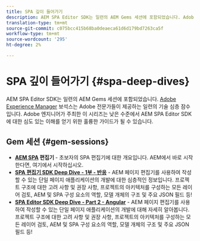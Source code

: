 ```yaml
---
title: SPA 깊이 들어가기
description: AEM SPA Editor SDK는 일련의 AEM Gems 세션에 포함되었습니다. Adobe 엔지니어가 주최한 이 시리즈는 Adobe 엔지니어가 주최한 낮은 수준에서 AEM SPA 편집기 SDK에 대한 심도 있는 이해를 얻기 위한 훌륭한 가이드 역할을 할 수 있습니다.
translation-type: tm+mt
source-git-commit: c075bcc415b68ba0deaeca61d6d179bd7263ca5f
workflow-type: tm+mt
source-wordcount: '295'
ht-degree: 2%

---
```



# SPA 깊이 들어가기 {#spa-deep-dives}

AEM SPA Editor SDK는 일련의 AEM Gems 세션에 포함되었습니다. [Adobe Experience Manager](https://helpx.adobe.com/experience-manager/kt/eseminars/gems/aem-index.html) 보석스는 Adobe 전문가들이 제공하는 일련의 기술 심층 잠수입니다. Adobe 엔지니어가 주최한 이 시리즈는 낮은 수준에서 AEM SPA Editor SDK에 대한 심도 있는 이해를 얻기 위한 훌륭한 가이드가 될 수 있습니다.

## Gem 세션 {#gem-sessions}

* **[AEM SPA](https://helpx.adobe.com/experience-manager/kt/eseminars/gems/aem-spa-editor.html) 편집기 [](https://helpx.adobe.com/experience-manager/kt/eseminars/gems/aem-spa-editor.html)** - 초보자의 SPA 편집기에 대한 개요입니다. AEM에서 바로 시작한다면, 여기에서 시작하십시오.
* **[SPA 편집기 SDK Deep Dive - 1부 - 반응](https://helpx.adobe.com/experience-manager/kt/eseminars/gems/SPA-Editor-SDK-Deep-Dive-React.html)** - AEM 페이지 편집기를 사용하여 작성할 수 있는 단일 페이지 애플리케이션의 개발에 대한 심층적인 정보입니다. 프로젝트 구조에 대한 고려 사항 및 권장 사항, 프로젝트의 아키텍처를 구성하는 모든 레이어 검토, AEM 및 SPA 구성 요소의 역할, 모델 개체의 구조 및 주요 JSON 필드 등!
* **[SPA Editor SDK Deep Dive - Part 2 - Angular](https://helpx.adobe.com/experience-manager/kt/eseminars/gems/SPA-Editor-SDK-Deep-Dive-Angular.html)** - AEM 페이지 편집기를 사용하여 작성할 수 있는 단일 페이지 애플리케이션의 개발에 대해 자세히 알아봅니다. 프로젝트 구조에 대한 고려 사항 및 권장 사항, 프로젝트의 아키텍처를 구성하는 모든 레이어 검토, AEM 및 SPA 구성 요소의 역할, 모델 개체의 구조 및 주요 JSON 필드 등!
